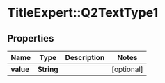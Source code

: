 # TitleExpert::Q2TextType1

## Properties
Name | Type | Description | Notes
------------ | ------------- | ------------- | -------------
**value** | **String** |  | [optional] 


